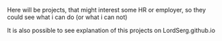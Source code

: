 Here will be projects, that might interest some HR or employer, so they could see what i can do (or what i can not)

It is also possible to see explanation of this projects on LordSerg.github.io